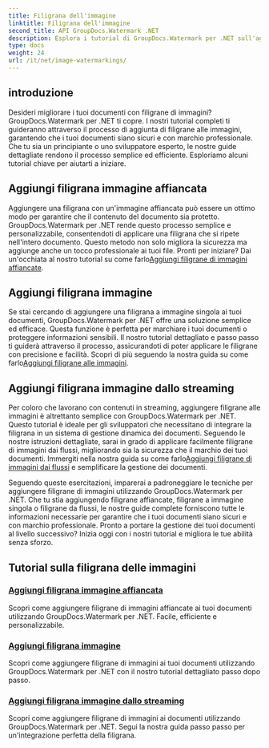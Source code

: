 ```yaml
---
title: Filigrana dell'immagine
linktitle: Filigrana dell'immagine
second_title: API GroupDocs.Watermark .NET
description: Esplora i tutorial di GroupDocs.Watermark per .NET sull'aggiunta di filigrane alle immagini. Scopri metodi passo passo per migliorare la sicurezza e il branding del tuo documento.
type: docs
weight: 24
url: /it/net/image-watermarkings/
---
```

## introduzione

Desideri migliorare i tuoi documenti con filigrane di immagini? GroupDocs.Watermark per .NET ti copre. I nostri tutorial completi ti guideranno attraverso il processo di aggiunta di filigrane alle immagini, garantendo che i tuoi documenti siano sicuri e con marchio professionale. Che tu sia un principiante o uno sviluppatore esperto, le nostre guide dettagliate rendono il processo semplice ed efficiente. Esploriamo alcuni tutorial chiave per aiutarti a iniziare.

## Aggiungi filigrana immagine affiancata
Aggiungere una filigrana con un'immagine affiancata può essere un ottimo modo per garantire che il contenuto del documento sia protetto. GroupDocs.Watermark per .NET rende questo processo semplice e personalizzabile, consentendoti di applicare una filigrana che si ripete nell'intero documento. Questo metodo non solo migliora la sicurezza ma aggiunge anche un tocco professionale ai tuoi file. Pronti per iniziare? Dai un'occhiata al nostro tutorial su come farlo[Aggiungi filigrane di immagini affiancate](./add-tiled-image-watermark/).

## Aggiungi filigrana immagine
 Se stai cercando di aggiungere una filigrana a immagine singola ai tuoi documenti, GroupDocs.Watermark per .NET offre una soluzione semplice ed efficace. Questa funzione è perfetta per marchiare i tuoi documenti o proteggere informazioni sensibili. Il nostro tutorial dettagliato e passo passo ti guiderà attraverso il processo, assicurandoti di poter applicare le filigrane con precisione e facilità. Scopri di più seguendo la nostra guida su come farlo[Aggiungi filigrane alle immagini](./add-image-watermark/).

## Aggiungi filigrana immagine dallo streaming
Per coloro che lavorano con contenuti in streaming, aggiungere filigrane alle immagini è altrettanto semplice con GroupDocs.Watermark per .NET. Questo tutorial è ideale per gli sviluppatori che necessitano di integrare la filigrana in un sistema di gestione dinamica dei documenti. Seguendo le nostre istruzioni dettagliate, sarai in grado di applicare facilmente filigrane di immagini dai flussi, migliorando sia la sicurezza che il marchio dei tuoi documenti. Immergiti nella nostra guida su come farlo[Aggiungi filigrane di immagini dai flussi](./add-image-watermark-from-stream/) e semplificare la gestione dei documenti.

Seguendo queste esercitazioni, imparerai a padroneggiare le tecniche per aggiungere filigrane di immagini utilizzando GroupDocs.Watermark per .NET. Che tu stia aggiungendo filigrane affiancate, filigrane a immagine singola o filigrane da flussi, le nostre guide complete forniscono tutte le informazioni necessarie per garantire che i tuoi documenti siano sicuri e con marchio professionale. Pronto a portare la gestione dei tuoi documenti al livello successivo? Inizia oggi con i nostri tutorial e migliora le tue abilità senza sforzo.

## Tutorial sulla filigrana delle immagini
### [Aggiungi filigrana immagine affiancata](./add-tiled-image-watermark/)
Scopri come aggiungere filigrane di immagini affiancate ai tuoi documenti utilizzando GroupDocs.Watermark per .NET. Facile, efficiente e personalizzabile.
### [Aggiungi filigrana immagine](./add-image-watermark/)
Scopri come aggiungere filigrane di immagini ai tuoi documenti utilizzando GroupDocs.Watermark per .NET con il nostro tutorial dettagliato passo dopo passo.
### [Aggiungi filigrana immagine dallo streaming](./add-image-watermark-from-stream/)
Scopri come aggiungere filigrane di immagini ai documenti utilizzando GroupDocs.Watermark per .NET. Segui la nostra guida passo passo per un'integrazione perfetta della filigrana.